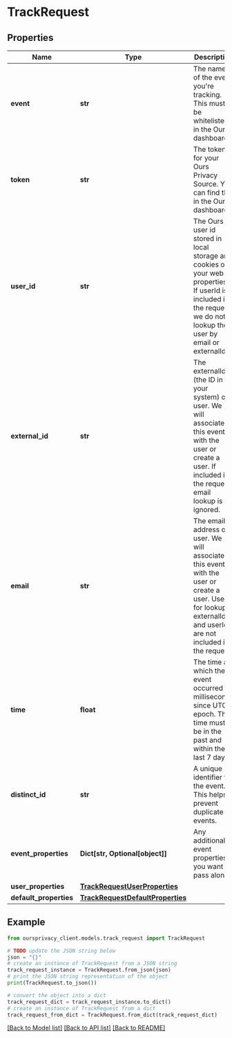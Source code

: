# TrackRequest


## Properties

Name | Type | Description | Notes
------------ | ------------- | ------------- | -------------
**event** | **str** | The name of the event you&#39;re tracking. This must be whitelisted in the Ours dashboard. | 
**token** | **str** | The token for your Ours Privacy Source. You can find this in the Ours dashboard. | 
**user_id** | **str** | The Ours user id stored in local storage and cookies on your web properties. If userId is included in the request, we do not lookup the user by email or externalId. | [optional] 
**external_id** | **str** | The externalId (the ID in your system) of a user. We will associate this event with the user or create a user. If included in the request, email lookup is ignored. | [optional] 
**email** | **str** | The email address of a user. We will associate this event with the user or create a user. Used for lookup if externalId and userId are not included in the request. | [optional] 
**time** | **float** | The time at which the event occurred in milliseconds since UTC epoch. The time must be in the past and within the last 7 days. | [optional] 
**distinct_id** | **str** | A unique identifier for the event. This helps prevent duplicate events. | [optional] 
**event_properties** | **Dict[str, Optional[object]]** | Any additional event properties you want to pass along. | [optional] 
**user_properties** | [**TrackRequestUserProperties**](TrackRequestUserProperties.md) |  | [optional] 
**default_properties** | [**TrackRequestDefaultProperties**](TrackRequestDefaultProperties.md) |  | [optional] 

## Example

```python
from oursprivacy_client.models.track_request import TrackRequest

# TODO update the JSON string below
json = "{}"
# create an instance of TrackRequest from a JSON string
track_request_instance = TrackRequest.from_json(json)
# print the JSON string representation of the object
print(TrackRequest.to_json())

# convert the object into a dict
track_request_dict = track_request_instance.to_dict()
# create an instance of TrackRequest from a dict
track_request_from_dict = TrackRequest.from_dict(track_request_dict)
```
[[Back to Model list]](../README.md#documentation-for-models) [[Back to API list]](../README.md#documentation-for-api-endpoints) [[Back to README]](../README.md)


